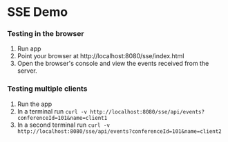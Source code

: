 # SSE Demo

### Testing in the browser
1. Run app
2. Point your browser at http://localhost:8080/sse/index.html
3. Open the browser's console and view the events received from the server.

### Testing multiple clients
1. Run the app
2. In a terminal run `curl -v http://localhost:8080/sse/api/events?conferenceId=101&name=client1`
3. In a second terminal run `curl -v http://localhost:8080/sse/api/events?conferenceId=101&name=client2`